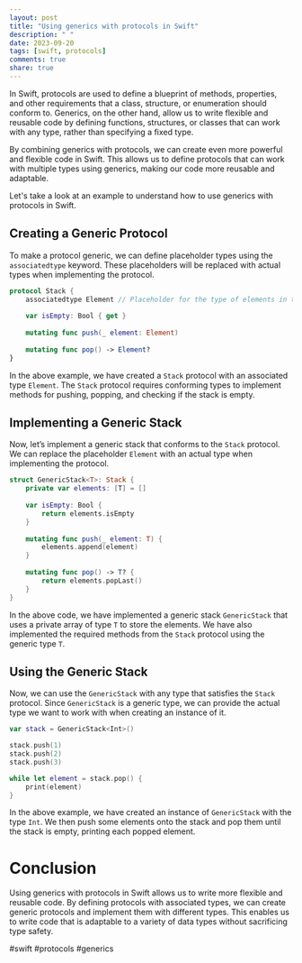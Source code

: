 ```yaml
---
layout: post
title: "Using generics with protocols in Swift"
description: " "
date: 2023-09-20
tags: [swift, protocols]
comments: true
share: true
---
```


In Swift, protocols are used to define a blueprint of methods, properties, and other requirements that a class, structure, or enumeration should conform to. Generics, on the other hand, allow us to write flexible and reusable code by defining functions, structures, or classes that can work with any type, rather than specifying a fixed type.

By combining generics with protocols, we can create even more powerful and flexible code in Swift. This allows us to define protocols that can work with multiple types using generics, making our code more reusable and adaptable.

Let's take a look at an example to understand how to use generics with protocols in Swift.

## Creating a Generic Protocol

To make a protocol generic, we can define placeholder types using the `associatedtype` keyword. These placeholders will be replaced with actual types when implementing the protocol.

```swift
protocol Stack {
    associatedtype Element // Placeholder for the type of elements in the stack
    
    var isEmpty: Bool { get }
    
    mutating func push(_ element: Element)
    
    mutating func pop() -> Element?
}
```

In the above example, we have created a `Stack` protocol with an associated type `Element`. The `Stack` protocol requires conforming types to implement methods for pushing, popping, and checking if the stack is empty.

## Implementing a Generic Stack

Now, let’s implement a generic stack that conforms to the `Stack` protocol. We can replace the placeholder `Element` with an actual type when implementing the protocol.

```swift
struct GenericStack<T>: Stack {
    private var elements: [T] = []
    
    var isEmpty: Bool {
        return elements.isEmpty
    }
    
    mutating func push(_ element: T) {
        elements.append(element)
    }
    
    mutating func pop() -> T? {
        return elements.popLast()
    }
}
```

In the above code, we have implemented a generic stack `GenericStack` that uses a private array of type `T` to store the elements. We have also implemented the required methods from the `Stack` protocol using the generic type `T`.

## Using the Generic Stack

Now, we can use the `GenericStack` with any type that satisfies the `Stack` protocol. Since `GenericStack` is a generic type, we can provide the actual type we want to work with when creating an instance of it.

```swift
var stack = GenericStack<Int>()

stack.push(1)
stack.push(2)
stack.push(3)

while let element = stack.pop() {
    print(element)
}
```

In the above example, we have created an instance of `GenericStack` with the type `Int`. We then push some elements onto the stack and pop them until the stack is empty, printing each popped element.

# Conclusion

Using generics with protocols in Swift allows us to write more flexible and reusable code. By defining protocols with associated types, we can create generic protocols and implement them with different types. This enables us to write code that is adaptable to a variety of data types without sacrificing type safety.

#swift #protocols #generics